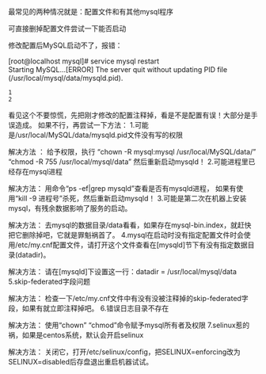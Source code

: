 最常见的两种情况就是：配置文件和有其他mysql程序

可直接删掉配置文件尝试一下能否启动




修改配置后MySQL启动不了，报错：

[root@localhost mysql]# service mysql restart  
Starting MySQL...[ERROR] The server quit without updating PID file (/usr/local/mysql/data/mysqld.pid).  

    1
    2

看见这个不要惊慌，先把刚才修改的配置注释掉，看是不是配置有误！大部分是手误造成。
如果不行，再尝试一下方法：
1.可能是/usr/local/MySQL/data/mysqld.pid文件没有写的权限

解决方法 ：
给予权限，执行
“chown -R mysql:mysql /usr/local/MySQL/data/”
“chmod -R 755 /usr/local/mysql/data”
然后重新启动mysqld！
2.可能进程里已经存在mysql进程

解决方法：
用命令“ps -ef|grep mysqld”查看是否有mysqld进程，
如果有使用“kill -9 进程号”杀死，然后重新启动mysqld！
3.可能是第二次在机器上安装mysql，有残余数据影响了服务的启动。

解决方法：
去mysql的数据目录/data看看，如果存在mysql-bin.index，就赶快把它删除掉吧，它就是罪魁祸首了。
4.mysql在启动时没有指定配置文件时会使用/etc/my.cnf配置文件，请打开这个文件查看在[mysqld]节下有没有指定数据目录(datadir)。

解决方法：
请在[mysqld]下设置这一行：datadir = /usr/local/mysql/data
5.skip-federated字段问题

解决方法：
检查一下/etc/my.cnf文件中有没有没被注释掉的skip-federated字段，如果有就立即注释掉吧。
6.错误日志目录不存在

解决方法：
使用“chown” “chmod”命令赋予mysql所有者及权限
7.selinux惹的祸，如果是centos系统，默认会开启selinux

解决方法：
关闭它，打开/etc/selinux/config，把SELINUX=enforcing改为SELINUX=disabled后存盘退出重启机器试试。
